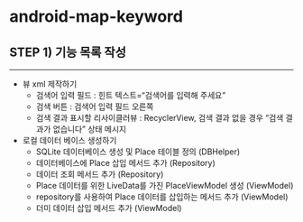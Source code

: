 # android-map-keyword
## STEP 1) 기능 목록 작성 
---
- 뷰 xml 제작하기
    - 검색어 입력 필드 : 힌트 텍스트=“검색어를 입력해 주세요”
    - 검색 버튼 : 검색어 입력 필드 오른쪽
    - 검색 결과 표시할 리사이클러뷰 : RecyclerView, 검색 결과 없을 경우 “검색 결과가 없습니다” 상태 메시지
- 로컬 데이터 베이스 생성하기
    - SQLite 데이터베이스 생성 및 Place 테이블 정의 (DBHelper)
    - 데이터베이스에 Place 삽입 메서드 추가 (Repository)
    - 데이터 조회 메서드 추가 (Repository)
    - Place 데이터를 위한 LiveData를 가진 PlaceViewModel 생성 (ViewModel)
    - repository를 사용하여 Place 데이터를 삽입하는 메서드 추가 (ViewModel)
    - 더미 데이터 삽입 메서드 추가 (ViewModel)
